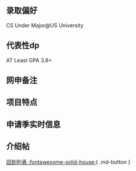## 录取偏好
CS Under Major@US University
## 代表性dp
AT Least GPA 3.8+
## 网申备注

## 项目特点

## 申请季实时信息

## 介绍帖

[回到列表 :fontawesome-solid-house:](选校梯度.md){ .md-button }
